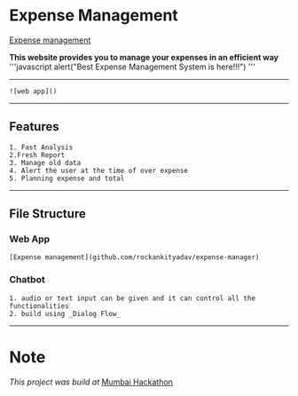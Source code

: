 # Expense Management
[Expense management](localhost/h/)

 **This website provides you to manage your expenses in an efficient way**
 '''javascript
   alert("Best Expense Management System is here!!!")
 '''   
 
---
    ![web app]()

---
## Features
    1. Fast Analysis
    2.Fresh Report
    3. Manage old data
    4. Alert the user at the time of over expense
    5. Planning expense and total

---

## File Structure
### Web App
    [Expense management](github.com/rockankityadav/expense-manager)
### Chatbot
    1. audio or text input can be given and it can control all the functionalities
    2. build using _Dialog Flow_
---

# Note
 _This project was build at_ [Mumbai Hackathon](https://github.com/MumbaiHackathon/)
